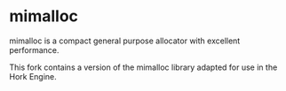 # mimalloc

mimalloc is a compact general purpose allocator with excellent performance.

This fork contains a version of the mimalloc library adapted for use in the Hork Engine.
